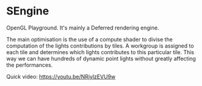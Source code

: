 # SEngine

OpenGL Playground.
It's mainly a Deferred rendering engine.

The main optimisation is the use of a compute shader to divise the computation of the lights contributions by tiles. A workgroup is assigned to each tile and determines which lights contributes to this particular tile. This way we can have hundreds of dynamic point lights without greatly affecting the performances. 

Quick video:
https://youtu.be/NRjylzEVU9w
